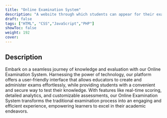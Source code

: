 ```yaml
---
title: "Online Examination System"
description: "A website through which students can appear for their exams from their home."
draft: false
tags: ["HTML", "CSS","JavaScript","PHP"]
showToc: false
weight: 192
cover:
--- 
```


## Description

Embark on a seamless journey of knowledge and evaluation with our Online Examination System. Harnessing the power of technology, our platform offers a user-friendly interface that allows educators to create and administer exams effortlessly, while providing students with a convenient and secure way to test their knowledge. With features like real-time scoring, detailed analytics, and customizable assessments, our Online Examination System transforms the traditional examination process into an engaging and efficient experience, empowering learners to excel in their academic endeavors.
